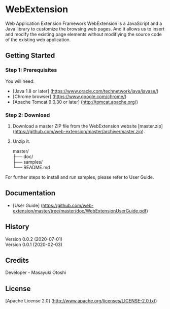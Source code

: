 # WebExtension

Web Application Extension Framework
WebExtension is a JavaScript and a Java library to customize the browsing web pages. And it allows us to insert and modify the existing page elements without modifiying the source code of the existing web application.

## Getting Started

### Step 1: Prerequisites

You will need:

* [Java 1.8 or later] (https://www.oracle.com/technetwork/java/javase/)
* [Chrome browser] (https://www.google.com/chrome/)
* [Apache Tomcat 9.0.30 or later] (http://tomcat.apache.org/)

### Step 2: Download

1. Download a master ZIP file from the WebExtension website [master.zip] (https://github.com/web-extension/master/archive/master.zip).
2. Unzip it.

    master/  
    ├── doc/  
    ├── samples/  
    └── README.md  

For further steps to install and run samples, please refer to User Guide.

## Documentation

* [User Guide] (https://github.com/web-extension/master/tree/master/doc/WebExtensionUserGuide.pdf)

## History

Version 0.0.2 (2020-07-01)  
Version 0.0.1 (2020-02-03)  

## Credits

Developer - Masayuki Otoshi
 
## License

[Apache License 2.0] (http://www.apache.org/licenses/LICENSE-2.0.txt)
